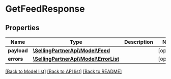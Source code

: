 # GetFeedResponse

## Properties
Name | Type | Description | Notes
------------ | ------------- | ------------- | -------------
**payload** | [**\SellingPartnerApi\Model\Feed**](Feed.md) |  | [optional] 
**errors** | [**\SellingPartnerApi\Model\ErrorList**](ErrorList.md) |  | [optional] 

[[Back to Model list]](../README.md#documentation-for-models) [[Back to API list]](../README.md#documentation-for-api-endpoints) [[Back to README]](../README.md)


